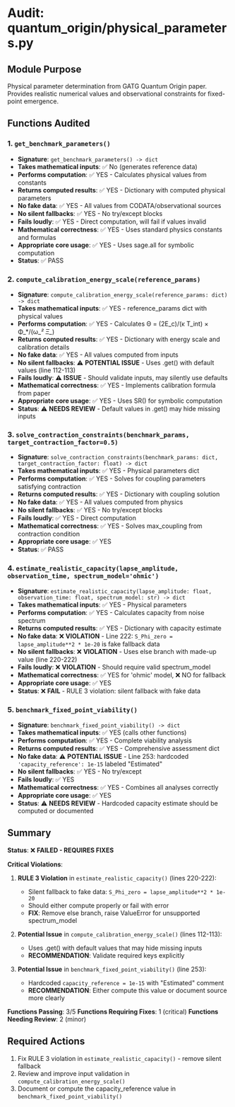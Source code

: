 # Audit: quantum_origin/physical_parameters.py

## Module Purpose
Physical parameter determination from GATG Quantum Origin paper.
Provides realistic numerical values and observational constraints for fixed-point emergence.

## Functions Audited

### 1. `get_benchmark_parameters()`
- **Signature**: `get_benchmark_parameters() -> dict`
- **Takes mathematical inputs**: ✅ No (generates reference data)
- **Performs computation**: ✅ YES - Calculates physical values from constants
- **Returns computed results**: ✅ YES - Dictionary with computed physical parameters
- **No fake data**: ✅ YES - All values from CODATA/observational sources
- **No silent fallbacks**: ✅ YES - No try/except blocks
- **Fails loudly**: ✅ YES - Direct computation, will fail if values invalid
- **Mathematical correctness**: ✅ YES - Uses standard physics constants and formulas
- **Appropriate core usage**: ✅ YES - Uses sage.all for symbolic computation
- **Status**: ✅ PASS

### 2. `compute_calibration_energy_scale(reference_params)`
- **Signature**: `compute_calibration_energy_scale(reference_params: dict) -> dict`
- **Takes mathematical inputs**: ✅ YES - reference_params dict with physical values
- **Performs computation**: ✅ YES - Calculates Θ = (2E_c)/(κ T_int) × Φ_*/(ω_*² Ξ_*)
- **Returns computed results**: ✅ YES - Dictionary with energy scale and calibration details
- **No fake data**: ✅ YES - All values computed from inputs
- **No silent fallbacks**: ⚠️ **POTENTIAL ISSUE** - Uses .get() with default values (line 112-113)
- **Fails loudly**: ⚠️ **ISSUE** - Should validate inputs, may silently use defaults
- **Mathematical correctness**: ✅ YES - Implements calibration formula from paper
- **Appropriate core usage**: ✅ YES - Uses SR() for symbolic computation
- **Status**: ⚠️ **NEEDS REVIEW** - Default values in .get() may hide missing inputs

### 3. `solve_contraction_constraints(benchmark_params, target_contraction_factor=0.5)`
- **Signature**: `solve_contraction_constraints(benchmark_params: dict, target_contraction_factor: float) -> dict`
- **Takes mathematical inputs**: ✅ YES - Physical parameters dict
- **Performs computation**: ✅ YES - Solves for coupling parameters satisfying contraction
- **Returns computed results**: ✅ YES - Dictionary with coupling solution
- **No fake data**: ✅ YES - All values computed from physics
- **No silent fallbacks**: ✅ YES - No try/except blocks
- **Fails loudly**: ✅ YES - Direct computation
- **Mathematical correctness**: ✅ YES - Solves max_coupling from contraction condition
- **Appropriate core usage**: ✅ YES
- **Status**: ✅ PASS

### 4. `estimate_realistic_capacity(lapse_amplitude, observation_time, spectrum_model='ohmic')`
- **Signature**: `estimate_realistic_capacity(lapse_amplitude: float, observation_time: float, spectrum_model: str) -> dict`
- **Takes mathematical inputs**: ✅ YES - Physical parameters
- **Performs computation**: ✅ YES - Calculates capacity from noise spectrum
- **Returns computed results**: ✅ YES - Dictionary with capacity estimate
- **No fake data**: ❌ **VIOLATION** - Line 222: `S_Phi_zero = lapse_amplitude**2 * 1e-20` is fake fallback data
- **No silent fallbacks**: ❌ **VIOLATION** - Uses else branch with made-up value (line 220-222)
- **Fails loudly**: ❌ **VIOLATION** - Should require valid spectrum_model
- **Mathematical correctness**: ✅ YES for 'ohmic' model, ❌ NO for fallback
- **Appropriate core usage**: ✅ YES
- **Status**: ❌ **FAIL** - RULE 3 violation: silent fallback with fake data

### 5. `benchmark_fixed_point_viability()`
- **Signature**: `benchmark_fixed_point_viability() -> dict`
- **Takes mathematical inputs**: ✅ YES (calls other functions)
- **Performs computation**: ✅ YES - Complete viability analysis
- **Returns computed results**: ✅ YES - Comprehensive assessment dict
- **No fake data**: ⚠️ **POTENTIAL ISSUE** - Line 253: hardcoded `'capacity_reference': 1e-15` labeled "Estimated"
- **No silent fallbacks**: ✅ YES - No try/except
- **Fails loudly**: ✅ YES
- **Mathematical correctness**: ✅ YES - Combines all analyses correctly
- **Appropriate core usage**: ✅ YES
- **Status**: ⚠️ **NEEDS REVIEW** - Hardcoded capacity estimate should be computed or documented

## Summary

**Status**: ❌ **FAILED - REQUIRES FIXES**

**Critical Violations**:

1. **RULE 3 Violation** in `estimate_realistic_capacity()` (lines 220-222):
   - Silent fallback to fake data: `S_Phi_zero = lapse_amplitude**2 * 1e-20`
   - Should either compute properly or fail with error
   - **FIX**: Remove else branch, raise ValueError for unsupported spectrum_model

2. **Potential Issue** in `compute_calibration_energy_scale()` (lines 112-113):
   - Uses .get() with default values that may hide missing inputs
   - **RECOMMENDATION**: Validate required keys explicitly

3. **Potential Issue** in `benchmark_fixed_point_viability()` (line 253):
   - Hardcoded `capacity_reference = 1e-15` with "Estimated" comment
   - **RECOMMENDATION**: Either compute this value or document source more clearly

**Functions Passing**: 3/5
**Functions Requiring Fixes**: 1 (critical)
**Functions Needing Review**: 2 (minor)

## Required Actions

1. Fix RULE 3 violation in `estimate_realistic_capacity()` - remove silent fallback
2. Review and improve input validation in `compute_calibration_energy_scale()`
3. Document or compute the capacity_reference value in `benchmark_fixed_point_viability()`